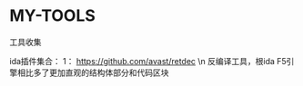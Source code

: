 # MY-TOOLS
工具收集

ida插件集合：
1： https://github.com/avast/retdec \n
    反编译工具，根ida F5引擎相比多了更加直观的结构体部分和代码区块
